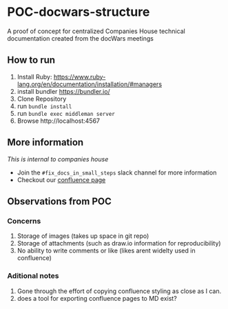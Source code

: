 # POC-docwars-structure

A proof of concept for centralized Companies House technical documentation created from the docWars meetings

## How to run

1. Install Ruby: https://www.ruby-lang.org/en/documentation/installation/#managers
2. install bundler https://bundler.io/
3. Clone Repository
4. run `bundle install`
5. run `bundle exec middleman server`
6. Browse http://localhost:4567


## More information

*This is internal to companies house*

- Join the `#fix_docs_in_small_steps` slack channel for more information
- Checkout our [confluence page](https://companieshouse.atlassian.net/wiki/spaces/DEV/pages/1729003595/Fix+our+Docs+Overview)

## Observations from POC
### Concerns
1. Storage of images (takes up space in git repo)
2. Storage of attachments (such as draw.io information for reproducibility)
3. No ability to write comments or like (likes arent widelty used in confluence)

### Aditional notes
1. Gone through the effort of copying confluence styling as close as I can. 
2. does a tool for exporting confluence pages to MD exist?
